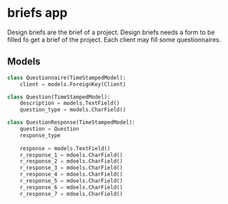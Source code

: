 # briefs app

Design briefs are the brief of a project.
Design briefs needs  a form to be filled fo get a brief of the project.
Each client may fill some questionnaires.

## Models

```python
class Questionnaire(TimeStampedModel):
    client = models.ForeignKey(Client)

class Question(TimeStampedModel):
    description = models.TextField()
    question_type = models.CharField()

class QuestionResponse(TimeStampedModel):
    question = Question
    response_type
    
    response = models.TextField()
    r_response_1 = mdoels.CharField()
    r_response_2 = mdoels.CharField()
    r_response_3 = mdoels.CharField()
    r_response_4 = mdoels.CharField()
    r_response_5 = mdoels.CharField()
    r_response_6 = mdoels.CharField()
    r_response_7 = mdoels.CharField()
```

